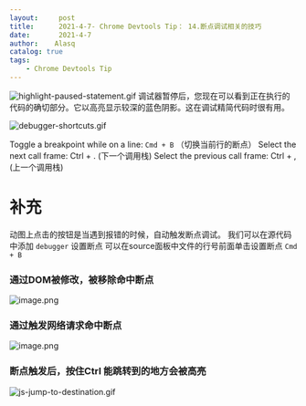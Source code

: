 ```yaml
---
layout:     post
title:      2021-4-7- Chrome Devtools Tip： 14.断点调试相关的技巧
date:       2021-4-7
author:    Alasq
catalog: true
tags:
    - Chrome Devtools Tip
---
```


![highlight-paused-statement.gif](https://upload-images.jianshu.io/upload_images/8156292-b182b48798fc84b5.gif?imageMogr2/auto-orient/strip)
调试器暂停后，您现在可以看到正在执行的代码的确切部分。它以高亮显示较深的蓝色阴影。这在调试精简代码时很有用。

![debugger-shortcuts.gif](https://upload-images.jianshu.io/upload_images/8156292-f5fdd4026a918fda.gif?imageMogr2/auto-orient/strip)

Toggle a breakpoint while on a line: `Cmd + B` （切换当前行的断点）
Select the next call frame: Ctrl + . (下一个调用栈)
Select the previous call frame: Ctrl + , (上一个调用栈)
# 补充
动图上点击的按钮是当遇到报错的时候，自动触发断点调试。
我们可以在源代码中添加 `debugger` 设置断点
可以在source面板中文件的行号前面单击设置断点 `Cmd + B`
### 通过DOM被修改，被移除命中断点
![image.png](https://upload-images.jianshu.io/upload_images/8156292-a07045fdf96cc168.png?imageMogr2/auto-orient/strip%7CimageView2/2/w/1240)

### 通过触发网络请求命中断点
![image.png](https://upload-images.jianshu.io/upload_images/8156292-f9c5980598e753fc.png?imageMogr2/auto-orient/strip%7CimageView2/2/w/1240)

### 断点触发后，按住Ctrl 能跳转到的地方会被高亮
![js-jump-to-destination.gif](https://upload-images.jianshu.io/upload_images/8156292-371da7a472f180de.gif?imageMogr2/auto-orient/strip)
